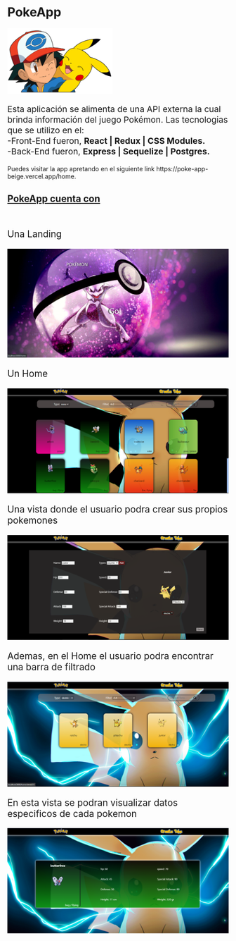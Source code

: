 # PokeApp

<p align="left">
  <img height="150" src="./pokemon.png" />
</p>

<p style="font-size:1.2rem">Esta aplicación se alimenta de una API externa la cual brinda información del juego Pokémon.
Las tecnologias que se utilizo en el: <br/>
-Front-End fueron, <b>React | Redux | CSS Modules.</b> <br/>
-Back-End fueron, <b>Express | Sequelize | Postgres.</b> 
</p>
Puedes visitar la app apretando en el siguiente link https://poke-app-beige.vercel.app/home.

<h2><u>PokeApp cuenta con </u></h2>
<br/>

<p style="font-size:1.3rem">Una Landing</p>
<img src="./client/src/imgReadme/Landing.png"/>

<br/>

<p style="font-size:1.3rem">Un Home </p>
<img src="./client/src/imgReadme/Home.png"/>

<br/>
<p style="font-size:1.3rem">Una vista donde el usuario podra crear sus propios pokemones</p>
<img src="./client/src/imgReadme/CreatePoke.png"/>

<br/>
<p style="font-size:1.3rem">Ademas, en el Home el usuario podra encontrar una barra de filtrado</p>
<img src="./client/src/imgReadme/Filtrados.png"/>

<br/>
<p style="font-size:1.3rem">En esta vista se podran visualizar datos especificos de cada pokemon</p>
<img src="./client/src/imgReadme/Detail.png"/>

